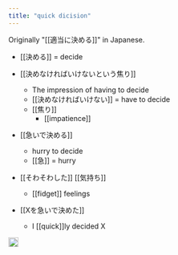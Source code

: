 ```yaml
---
title: "quick dicision"
---
```


Originally "[[適当に決める]]" in Japanese.

- [[決める]] = decide

- [[決めなければいけないという焦り]]
    - The impression of having to decide
    - [[決めなければいけない]] = have to decide
    - [[焦り]]
        - [[impatience]]

- [[急いで決める]]
    - hurry to decide
    - [[急]] = hurry

- [[そわそわした]] [[気持ち]]
    - [[fidget]] feelings

- [[Xを急いで決めた]]
    - I [[quick]]ly decided X

<img src='https://scrapbox.io/api/pages/nishio-en/en/icon' alt='en.icon' height="19.5"/>